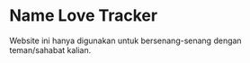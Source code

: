 ﻿# Name Love Tracker
 
Website ini hanya digunakan untuk bersenang-senang dengan teman/sahabat kalian.
